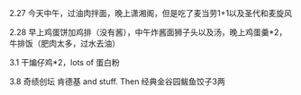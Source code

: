 2.27 今天中午，过油肉拌面，晚上潇湘阁，但是吃了麦当劳1+1以及圣代和麦旋风

2.28 早上鸡蛋饼加鸡排（没有酱），中午炸酱面狮子头以及汤，晚上鸡蛋羹*2，牛排饭（肥肉太多，过水去油）

3.1 干煸仔鸡*2，lots of 蛋白粉

3.8 奇绩创坛 肯德基 and stuff. Then 经典金谷园鲅鱼饺子3两
